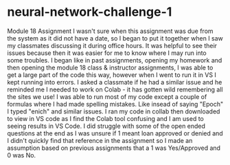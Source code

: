 # neural-network-challenge-1
Module 18 Assignment
I wasn't sure when this assignment was due from the system as it did not have a date, so I began to put it together when I saw my classmates discussing it during office hours. It was helpful to see their issues because then it was easier for me to know where I may run into some troubles.
I began like in past assignments, opening my homework and then opening the module 18 class & instructor assignments, I was able to get a large part of the code this way, however when I went to run it in VS I kept running into errors. 
I asked a classmate if he had a similar issue and he reminded me I needed to work on Colab - it has gotten wild remembering all the sites we use!
I was able to run most of my code except a couple of formulas where I had made spelling mistakes. Like insead of saying "Epoch" I typed "enich" and similar issues.
I ran my code in collab then downloaded to view in VS code as I find the Colab tool confusing and I am used to seeing results in VS Code. 
I did struggle with some of the open ended questions at the end as I was unsure if 1 meant loan approved or denied and I didn't quickly find that reference in the assignment so I made an assumption based on previous assignments that a 1 was Yes/Approved and 0 was No. 